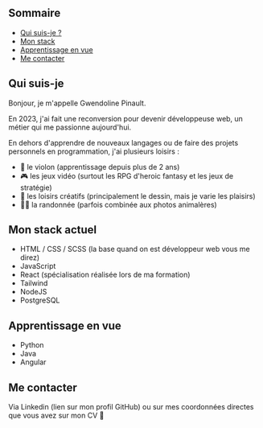 ## Sommaire
- [Qui suis-je ?](#qui-suis-je)
- [Mon stack](#mon-stack-actuel)
- [Apprentissage en vue](#apprentissage-en-vue)
- [Me contacter](#me-contacter)

## Qui suis-je

Bonjour, je m'appelle Gwendoline Pinault.

En 2023, j'ai fait une reconversion pour devenir développeuse web, un métier qui me passionne aujourd'hui.

En dehors d'apprendre de nouveaux langages ou de faire des projets personnels en programmation, j'ai plusieurs loisirs : 
- 🎻 le violon (apprentissage depuis plus de 2 ans)
- 🎮 les jeux vidéo (surtout les RPG d'heroic fantasy et les jeux de stratégie)
- 🎨 les loisirs créatifs (principalement le dessin, mais je varie les plaisirs)
- 🚶‍♀️ la randonnée (parfois combinée aux photos animalères)

## Mon stack actuel
- HTML / CSS / SCSS (la base quand on est développeur web vous me direz)
- JavaScript
- React (spécialisation réalisée lors de ma formation)
- Tailwind
- NodeJS
- PostgreSQL

## Apprentissage en vue
- Python
- Java
- Angular

## Me contacter
Via Linkedin (lien sur mon profil GitHub) ou sur mes coordonnées directes que vous avez sur mon CV 🙂
